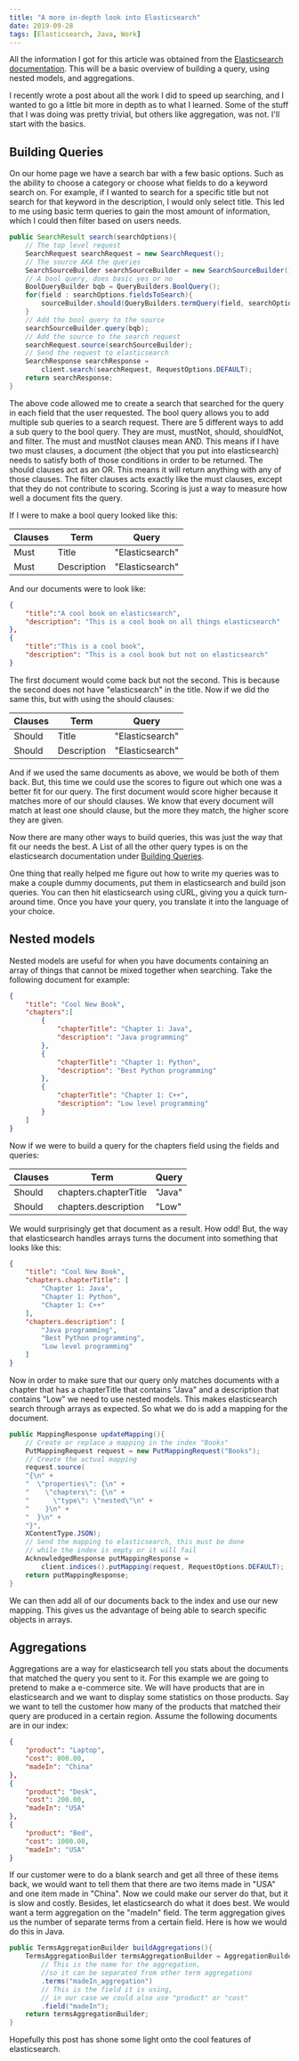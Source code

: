 ```yaml
---
title: "A more in-depth look into Elasticsearch"
date: 2019-09-28
tags: [Elasticsearch, Java, Work]
---
```


All the information I got for this article was obtained from the [Elasticsearch documentation](https://www.elastic.co/guide/en/elasticsearch/client/java-rest/current/java-rest-high.html). This will be a basic overview of building a query, using nested models, and aggregations.

I recently wrote a post about all the work I did to speed up searching, and I wanted to go a little bit more in depth as to what I learned. Some of the stuff that I was doing was pretty trivial, but others like aggregation, was not. I'll start with the basics.

## Building Queries

On our home page we have a search bar with a few basic options. Such as the ability to choose a category or choose what fields to do a keyword search on. For example, if I wanted to search for a specific title but not search for that keyword in the description, I would only select title. This led to me using basic term queries to gain the most amount of information, which I could then filter based on users needs.

```java
public SearchResult search(searchOptions){
    // The top level request
    SearchRequest searchRequest = new SearchRequest();
    // The source AKA the queries
    SearchSourceBuilder searchSourceBuilder = new SearchSourceBuilder();
    // A bool query, does basic yes or no
    BoolQueryBuilder bqb = QueryBuilders.BoolQuery();
    for(field : searchOptions.fieldsToSearch){
        sourceBuilder.should(QueryBuilders.termQuery(field, searchOptions.query));
    }
    // Add the bool query to the source
    searchSourceBuilder.query(bqb);
    // Add the source to the search request
    searchRequest.source(searchSourceBuilder);
    // Send the request to elasticsearch
    SearchResponse searchResponse =
        client.search(searchRequest, RequestOptions.DEFAULT);
    return searchResponse;
}
```

The above code allowed me to create a search that searched for the query in each field that the user requested. The bool query allows you to add multiple sub queries to a search request. There are 5 different ways to add a sub query to the bool query. They are must, mustNot, should, shouldNot, and filter. The must and mustNot clauses mean AND. This means if I have two must clauses, a document (the object that you put into elasticsearch) needs to satisfy both of those conditions in order to be returned. The should clauses act as an OR. This means it will return anything with any of those clauses. The filter clauses acts exactly like the must clauses, except that they do not contribute to scoring. Scoring is just a way to measure how well a document fits the query.

If I were to make a bool query looked like this:

|Clauses|Term|Query|
|---|---|---|
|Must|Title|"Elasticsearch"|
|Must|Description|"Elasticsearch"|

And our documents were to look like:

```json
{
    "title":"A cool book on elasticsearch",
    "description": "This is a cool book on all things elasticsearch"
},
{
    "title":"This is a cool book",
    "description": "This is a cool book but not on elasticsearch"
}
```

The first document would come back but not the second. This is because the second does not have "elasticsearch" in the title. Now if we did the same this, but with using the should clauses:

|Clauses|Term|Query|
|---|---|---|
|Should|Title|"Elasticsearch"|
|Should|Description|"Elasticsearch"|

And if we used the same documents as above, we would be both of them back. But, this time we could use the scores to figure out which one was a better fit for our query. The first document would score higher because it matches more of our should clauses. We know that every document will match at least one should clause, but the more they match, the higher score they are given.

Now there are many other ways to build queries, this was just the way that fit our needs the best. A List of all the other query types is on the elasticsearch documentation under [Building Queries](https://www.elastic.co/guide/en/elasticsearch/client/java-rest/current/java-rest-high-query-builders.html).

One thing that really helped me figure out how to write my queries was to make a couple dummy documents, put them in elasticsearch and build json queries. You can then hit elasticsearch using cURL, giving you a quick turn-around time. Once you have your query, you translate it into the language of your choice.

## Nested models

Nested models are useful for when you have documents containing an array of things that cannot be mixed together when searching. Take the following document for example:

```json
{
    "title": "Cool New Book",
    "chapters":[
        {
            "chapterTitle": "Chapter 1: Java",
            "description": "Java programming"
        },
        {
            "chapterTitle": "Chapter 1: Python",
            "description": "Best Python programming"
        },
        {
            "chapterTitle": "Chapter 1: C++",
            "description": "Low level programming"
        }
    ]
}
```

Now if we were to build a query for the chapters field using the fields and queries:

|Clauses|Term|Query|
|---|---|---|
|Should|chapters.chapterTitle|"Java"|
|Should|chapters.description|"Low"|

We would surprisingly get that document as a result. How odd! But, the way that elasticsearch handles arrays turns the document into something that looks like this:

```json
{
    "title": "Cool New Book",
    "chapters.chapterTitle": [
        "Chapter 1: Java",
        "Chapter 1: Python",
        "Chapter 1: C++"
    ],
    "chapters.description": [
        "Java programming",
        "Best Python programming",
        "Low level programming"
    ]
}
```

Now in order to make sure that our query only matches documents with a chapter that has a chapterTitle that contains "Java" and a description that contains "Low" we need to use nested models. This makes elasticsearch search through arrays as expected. So what we do is add a mapping for the document.

```java
public MappingResponse updateMapping(){
    // Create or replace a mapping in the index "Books"
    PutMappingRequest request = new PutMappingRequest("Books");
    // Create the actual mapping
    request.source(
    "{\n" +
    "  \"properties\": {\n" +
    "    \"chapters\": {\n" +
    "      \"type\": \"nested\"\n" +
    "    }\n" +
    "  }\n" +
    "}",
    XContentType.JSON);
    // Send the mapping to elasticsearch, this must be done
    // while the index is empty or it will fail
    AcknowledgedResponse putMappingResponse =
        client.indices().putMapping(request, RequestOptions.DEFAULT);
    return putMappingResponse;
}
```

We can then add all of our documents back to the index and use our new mapping. This gives us the advantage of being able to search specific objects in arrays.

## Aggregations

Aggregations are a way for elasticsearch tell you stats about the documents that matched the query you sent to it. For this example we are going to pretend to make a e-commerce site. We will have products that are in elasticsearch and we want to display some statistics on those products. Say we want to tell the customer how many of the products that matched their query are produced in a certain region. Assume the following documents are in our index:

```json
{
    "product": "Laptop",
    "cost": 800.00,
    "madeIn": "China"
},
{
    "product": "Desk",
    "cost": 200.00,
    "madeIn": "USA"
},
{
    "product": "Bed",
    "cost": 1000.00,
    "madeIn": "USA"
}
```

If our customer were to do a blank search and get all three of these items back, we would want to tell them that there are two items made in "USA" and one item made in "China". Now we could make our server do that, but it is slow and costly. Besides, let elasticsearch do what it does best. We would want a term aggregation on the "madeIn" field. The term aggregation gives us the number of separate terms from a certain field. Here is how we would do this in Java.

```java
public TermsAggregationBuilder buildAggregations(){
    TermsAggregationBuilder termsAggregationBuilder = AggregationBuilders
        // This is the name for the aggregation,
        //so it can be separated from other term aggregations
        .terms("madeIn_aggregation")
        // This is the field it is using,
        // in our case we could also use "product" or "cost"
        .field("madeIn");
    return termsAggregationBuilder;
}
```

Hopefully this post has shone some light onto the cool features of elasticsearch.
